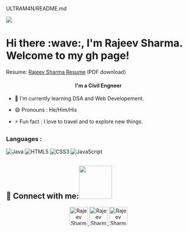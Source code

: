 ULTRAM4N/README.md
<p align="left"><img src = "https://ardas-it.com/uploads/images/blogs/giph.gif" &auto=format&fit=crop&w=975&h=300&q=80">
 




<h1 align ="left" boldness="lighter"> Hi there :wave:, I'm Rajeev Sharma. Welcome to my gh page! <br>  </h1>
  
Resume:  [Rajeev Sharma Resume](https://bit.ly/3ao5cIQ) (PDF download)


<h4 align="center">I'm a Civil Engneer </h4>


                                                      
- :seedling:   I'm currently learning DSA and Web Developement. 
  
- :smile: Pronouns : He/Him/His

- :zap: Fun fact : I love to travel and to explore new things.

### Languages :

![Java](https://img.shields.io/badge/Java-ED8B00?style=for-the-badge&logo=java&logoColor=white)
![HTML5](https://img.shields.io/badge/HTML5-E34F26?style=for-the-badge&logo=html5&logoColor=white)
![CSS3](https://img.shields.io/badge/CSS3-1572B6?style=for-the-badge&logo=css3&logoColor=white)
![JavaScript](https://img.shields.io/badge/-JavaScript-black?style=flat-square&logo=javascript)

## 🔎 Connect with me:<img width="90px" src="https://media0.giphy.com/media/xT9DPIlGnuHpr2yObu/giphy.gif?cid=ecf05e47hl94uua4z5o5p2ottqtjc7a8nwvevdko5s579lrb&rid=giphy.gif&ct=g" />
<p align="center">
<a href ="https://www.linkedin.com/in/rajeevsh307"><img width="auto" height="50"  src="https://static.adweek.com/adweek.com-prod/wp-content/uploads/2019/06/LI-bug-CONTENT-2019.jpg" alt="Rajeev Sharma"> </a>
<a href="https://twitter.com/RAjeev_307"><img width="auto" height="50" src="https://th.bing.com/th/id/R.4fd5bc151d032f2e16b92f032ae6fb02?rik=ReJQix%2fYrKgeXw&riu=http%3a%2f%2flogok.org%2fwp-content%2fuploads%2f2014%2f08%2fTwitter-logo-bird_logo_2012.png&ehk=%2fm%2fj3zBDsMNBXd4I77UkMaA%2bUg%2b6uE%2fBIUXoHnbw7SU%3d&risl=&pid=ImgRaw&r=0" alt="Rajeev Sharma"> </a>
<a href ="https://www.hackerrank.com/rajeevsh2916"><img width="auto" height="50"  src="https://cdn.cybrhome.com/media/website/live/icon/icon_hackerrank.com_2fa4f2.png" alt="Rajeev Sharma"> </a>
</p>
  
<!--
**ULTRAM4N** is a ✨ _special_ ✨ repository because its `README.md` (this file) appears on your GitHub profile.
 
Here are some ideas to get you started:
 
- 🔭 I'm currently working on ...
- 🌱 I'm currently learning ...
- 👯 I'm looking to collaborate on ...
- 🤔 I'm looking for help with ...
- 💬 Ask me about ...
- 📫 How to reach me: ...
- 😄 Pronouns: ...
- ⚡ Fun fact: ...
-->











